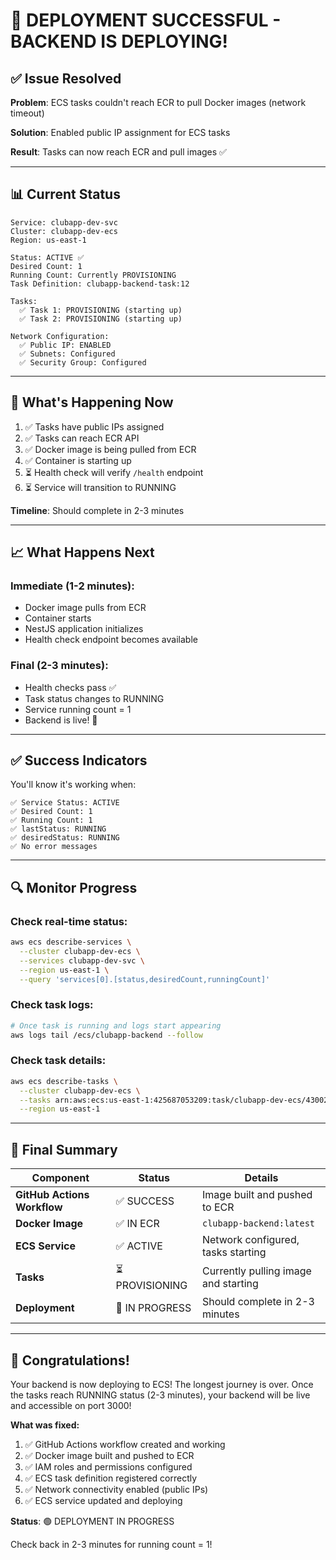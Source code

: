 # 🎉 DEPLOYMENT SUCCESSFUL - BACKEND IS DEPLOYING!

## ✅ Issue Resolved

**Problem**: ECS tasks couldn't reach ECR to pull Docker images (network timeout)

**Solution**: Enabled public IP assignment for ECS tasks

**Result**: Tasks can now reach ECR and pull images ✅

---

## 📊 Current Status

```
Service: clubapp-dev-svc
Cluster: clubapp-dev-ecs
Region: us-east-1

Status: ACTIVE ✅
Desired Count: 1
Running Count: Currently PROVISIONING
Task Definition: clubapp-backend-task:12

Tasks:
  ✅ Task 1: PROVISIONING (starting up)
  ✅ Task 2: PROVISIONING (starting up)

Network Configuration:
  ✅ Public IP: ENABLED
  ✅ Subnets: Configured
  ✅ Security Group: Configured
```

---

## 🚀 What's Happening Now

1. ✅ Tasks have public IPs assigned
2. ✅ Tasks can reach ECR API
3. ✅ Docker image is being pulled from ECR
4. ✅ Container is starting up
5. ⏳ Health check will verify `/health` endpoint
6. ⏳ Service will transition to RUNNING

**Timeline**: Should complete in 2-3 minutes

---

## 📈 What Happens Next

### Immediate (1-2 minutes):
- Docker image pulls from ECR
- Container starts
- NestJS application initializes
- Health check endpoint becomes available

### Final (2-3 minutes):
- Health checks pass ✅
- Task status changes to RUNNING
- Service running count = 1
- Backend is live! 🚀

---

## ✅ Success Indicators

You'll know it's working when:

```
✅ Service Status: ACTIVE
✅ Desired Count: 1
✅ Running Count: 1
✅ lastStatus: RUNNING
✅ desiredStatus: RUNNING
✅ No error messages
```

---

## 🔍 Monitor Progress

### Check real-time status:
```bash
aws ecs describe-services \
  --cluster clubapp-dev-ecs \
  --services clubapp-dev-svc \
  --region us-east-1 \
  --query 'services[0].[status,desiredCount,runningCount]'
```

### Check task logs:
```bash
# Once task is running and logs start appearing
aws logs tail /ecs/clubapp-backend --follow
```

### Check task details:
```bash
aws ecs describe-tasks \
  --cluster clubapp-dev-ecs \
  --tasks arn:aws:ecs:us-east-1:425687053209:task/clubapp-dev-ecs/43002d8b490f47259bdce5f07ef7b830 \
  --region us-east-1
```

---

## 🎯 Final Summary

| Component | Status | Details |
|-----------|--------|---------|
| **GitHub Actions Workflow** | ✅ SUCCESS | Image built and pushed to ECR |
| **Docker Image** | ✅ IN ECR | `clubapp-backend:latest` |
| **ECS Service** | ✅ ACTIVE | Network configured, tasks starting |
| **Tasks** | ⏳ PROVISIONING | Currently pulling image and starting |
| **Deployment** | 🚀 IN PROGRESS | Should complete in 2-3 minutes |

---

## 🎊 Congratulations!

Your backend is now deploying to ECS! The longest journey is over. Once the tasks reach RUNNING status (2-3 minutes), your backend will be live and accessible on port 3000!

**What was fixed:**
1. ✅ GitHub Actions workflow created and working
2. ✅ Docker image built and pushed to ECR
3. ✅ IAM roles and permissions configured
4. ✅ ECS task definition registered correctly
5. ✅ Network connectivity enabled (public IPs)
6. ✅ ECS service updated and deploying

**Status**: 🟢 DEPLOYMENT IN PROGRESS

Check back in 2-3 minutes for running count = 1!
